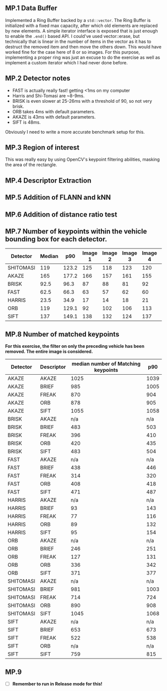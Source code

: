 ## MP.1 Data Buffer

Implemented a Ring Buffer backed by a `std::vector`. The Ring Buffer is initialized with a fixed max capacity, after
which old elements are replaced by new elements. A simple iterator interface is exposed that is just enough to enable
the `.end()` based API.
I could've used vector::erase, but technically that is linear in the number of items in the vector as it has to destruct
the removed item and then move the others down. This would have worked fine for the case here of 8 or so images.
For this purpose, implementing a proper ring was just an excuse to do the exercise as well as implement a custom
iterator which I had never done before.


## MP.2 Detector notes

- FAST is actually really fast! getting <1ms on my computer
- Harris and Shi-Tomasi are ~8-9ms.
- BRISK is even slower at 25-26ms with a threshold of 90, so not very brisk.
- ORB takes 4ms with default parameters.
- AKAZE is 43ms with default parameters.
- SIFT is 48ms.

Obviously I need to write a more accurate benchmark setup for this.

## MP.3 Region of interest

This was really easy by using OpenCV's keypoint filtering abilities, masking the area of the rectangle.


## MP.4 Descriptor Extraction
## MP.5 Addition of FLANN and kNN
## MP.6 Addition of distance ratio test

## MP.7 Number of keypoints within the vehicle bounding box for each detector.

| Detector  |Median|p90|Image 1|Image 2|Image 3|Image 4|Image 5|Image 6|Image 7|Image 8|Image 9|Image 10|
|-----------|------|---|-------|-------|-------|-------|-------|-------|-------|-------|-------|-------|
| SHITOMASI |119|123.2|125|118|123|120|120|113|114|123|111|112|
| AKAZE     |165|177.2|166|157|161|155|163|164|173|175|177|179|
| BRISK     |92.5|96.3|87|88|81|92|93|94|95|96|99|90|
| FAST      |62.5|66.3|63|57|62|60|59|65|58|63|69|66|
| HARRIS    |23.5|34.9|17|14|18|21|26|43|18|31|26|34|
| ORB       |119|129.1|92|102|106|113|109|125|130|129|127|128|
| SIFT      |137|149.1|138|132|124|137|134|140|137|148|159|137|

## MP.8 Number of matched keypoints

**For this exercise, the filter on only the preceding vehicle has been removed. The entire image is considered.**

| Detector  | Descriptor | median number of Matching keypoints | p90  |
|-----------|------------|-------------------------------------|------|
| AKAZE     | AKAZE      | 1025                                | 1039 |
| AKAZE     | BRIEF      | 985                                 | 1005 |
| AKAZE     | FREAK      | 870                                 | 904  |
| AKAZE     | ORB        | 878                                 | 905  |
| AKAZE     | SIFT       | 1055                                | 1058 |
| BRISK     | AKAZE      | n/a                                 | n/a  |
| BRISK     | BRIEF      | 483                                 | 503  |
| BRISK     | FREAK      | 396                                 | 410  |
| BRISK     | ORB        | 420                                 | 435  |
| BRISK     | SIFT       | 483                                 | 504  |
| FAST      | AKAZE      | n/a                                 | n/a  |
| FAST      | BRIEF      | 438                                 | 446  |
| FAST      | FREAK      | 314                                 | 320  |
| FAST      | ORB        | 408                                 | 418  |
| FAST      | SIFT       | 471                                 | 487  |
| HARRIS    | AKAZE      | n/a                                 | n/a  |
| HARRIS    | BRIEF      | 93                                  | 143  |
| HARRIS    | FREAK      | 77                                  | 116  |
| HARRIS    | ORB        | 89                                  | 132  |
| HARRIS    | SIFT       | 95                                  | 154  |
| ORB       | AKAZE      | n/a                                 | n/a  |
| ORB       | BRIEF      | 246                                 | 251  |
| ORB       | FREAK      | 127                                 | 131  |
| ORB       | ORB        | 336                                 | 342  |
| ORB       | SIFT       | 371                                 | 377  |
| SHITOMASI | AKAZE      | n/a                                 | n/a  |
| SHITOMASI | BRIEF      | 981                                 | 1003 |
| SHITOMASI | FREAK      | 714                                 | 724  |
| SHITOMASI | ORB        | 890                                 | 908  |
| SHITOMASI | SIFT       | 1045                                | 1068 |
| SIFT      | AKAZE      | n/a                                 | n/a  |
| SIFT      | BRIEF      | 653                                 | 673  |
| SIFT      | FREAK      | 522                                 | 538  |
| SIFT      | ORB        | n/a                                 | n/a  |
| SIFT      | SIFT       | 759                                 | 815  |

## MP.9

- [ ] **Remember to run in Release mode for this!**